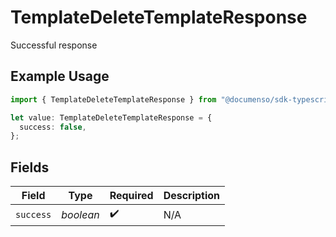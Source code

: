 # TemplateDeleteTemplateResponse

Successful response

## Example Usage

```typescript
import { TemplateDeleteTemplateResponse } from "@documenso/sdk-typescript/models/operations";

let value: TemplateDeleteTemplateResponse = {
  success: false,
};
```

## Fields

| Field              | Type               | Required           | Description        |
| ------------------ | ------------------ | ------------------ | ------------------ |
| `success`          | *boolean*          | :heavy_check_mark: | N/A                |